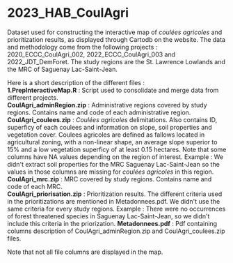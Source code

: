 # 2023_HAB_CoulAgri
Dataset used for constructing the interactive map of _coulées agricoles_ and prioritization results, as displayed through Cartodb on the website. The data and methodology come from the following projects : 2020_ECCC_CoulAgri_002, 2022_ECCC_CoulAgri_003 and 2022_JDT_DemForet. The study regions are the St. Lawrence Lowlands and the MRC of Saguenay Lac-Saint-Jean. 

Here is a short description of the different files :\
**1.PrepInteractiveMap.R** : Script used to consolidate and merge data from different projects.\
**CoulAgri_adminRegion.zip** : Administrative regions covered by study regions. Contains name and code of each administrative region.\
**CoulAgri_coulees.zip** : _Coulées agricoles_ delimitations. Also contains ID, superficy of each coulees and information on slope, soil properties and vegetation cover. Coulees agricoles are defined as fallows located in agricultural zoning, with a non-linear shape, an average slope superior to 15% and a low vegetation superficy of at least 0.15 hectares. Note that some columns have NA values depending on the region of interest. Example : We didn't extract soil properties for the MRC Saguenay Lac-Saint-Jean so the values in those columns are missing for _coulées agricoles_ in this region. \
**CoulAgri_mrc.zip** : MRC covered by study regions. Contains name and code of each MRC.\
**CoulAgri_priorisation.zip** : Prioritization results. The different criteria used in the prioritizations are mentioned in Metadonnees.pdf. We didn't use the same criteria for every study regions. Example : There were no occurrences of forest threatened species in Saguenay Lac-Saint-Jean, so we didn't include this criteria in the priorization. 
**Metadonnees.pdf** : Pdf containing columns description of CoulAgri_adminRegion.zip and CoulAgri_coulees.zip files. 

Note that not all file columns are displayed in the map. 

